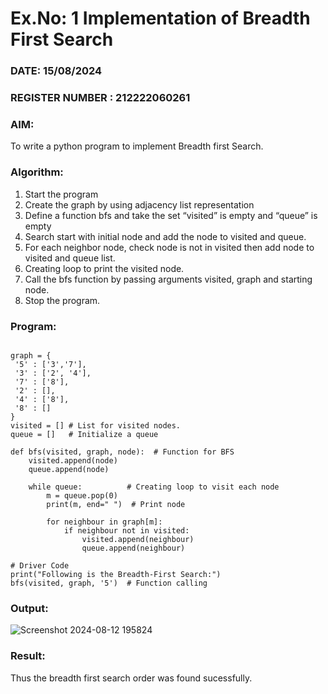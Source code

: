 # Ex.No: 1  Implementation of Breadth First Search 
### DATE: 15/08/2024                                                                            
### REGISTER NUMBER : 212222060261
### AIM: 
To write a python program to implement Breadth first Search. 
### Algorithm:
1. Start the program
2. Create the graph by using adjacency list representation
3. Define a function bfs and take the set “visited” is empty and “queue” is empty
4. Search start with initial node and add the node to visited and queue.
5. For each neighbor node, check node is not in visited then add node to visited and queue list.
6.  Creating loop to print the visited node.
7.   Call the bfs function by passing arguments visited, graph and starting node.
8.   Stop the program.
### Program:
```

graph = {
 '5' : ['3','7'],
 '3' : ['2', '4'],
 '7' : ['8'],
 '2' : [],
 '4' : ['8'],
 '8' : []
}
visited = [] # List for visited nodes.
queue = []   # Initialize a queue

def bfs(visited, graph, node):  # Function for BFS
    visited.append(node)
    queue.append(node)
    
    while queue:          # Creating loop to visit each node
        m = queue.pop(0) 
        print(m, end=" ")  # Print node
        
        for neighbour in graph[m]:
            if neighbour not in visited:
                visited.append(neighbour)
                queue.append(neighbour)

# Driver Code
print("Following is the Breadth-First Search:")
bfs(visited, graph, '5')  # Function calling

```


### Output:

![Screenshot 2024-08-12 195824](https://github.com/user-attachments/assets/f1c1e372-f34a-4360-a57c-7a25e3149464)



### Result:
Thus the breadth first search order was found sucessfully.
